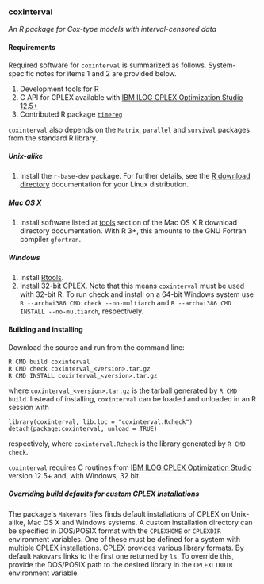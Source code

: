 ### coxinterval

*An R package for Cox-type models with interval-censored data*

#### Requirements

Required software for `coxinterval` is summarized as follows. System-specific notes for items 1 and 2 are provided below.

1. Development tools for R
2. C API for CPLEX available with [IBM ILOG CPLEX Optimization Studio 12.5+](https://www14.software.ibm.com/webapp/iwm/web/reg/signup.do?source=scholars)
3. Contributed R package [`timereg`](http://cran.r-project.org/web/packages/timereg/index.html)

`coxinterval` also depends on the `Matrix`, `parallel` and `survival` packages from the standard R library.

##### Unix-alike

1. Install the `r-base-dev` package. For further details, see the [R download directory](http://cran.r-project.org/bin/linux/) documentation for your Linux distribution.

##### Mac OS X

1. Install software listed at [tools](http://cran.r-project.org/bin/macosx/tools) section of the Mac OS X R download directory documentation. With R 3+, this amounts to the GNU Fortran compiler `gfortran`.

##### Windows

1. Install [Rtools](http://cran.r-project.org/bin/windows/Rtools/).
2. Install 32-bit CPLEX. Note that this means `coxinterval` must be used with 32-bit R. To run check and install on a 64-bit Windows system use `R --arch=i386 CMD check --no-multiarch` and `R --arch=i386 CMD INSTALL --no-multiarch`, respectively.

#### Building and installing

Download the source and run from the command line:
```
R CMD build coxinterval
R CMD check coxinterval_<version>.tar.gz
R CMD INSTALL coxinterval_<version>.tar.gz
```
where `coxinterval_<version>.tar.gz` is the tarball generated by `R CMD build`. Instead of installing, `coxinterval` can be loaded and unloaded in an R session with
```
library(coxinterval, lib.loc = "coxinterval.Rcheck")
detach(package:coxinterval, unload = TRUE)
```
respectively, where `coxinterval.Rcheck` is the library generated by `R CMD check`.

`coxinterval` requires C routines from [IBM ILOG CPLEX Optimization Studio](https://www14.software.ibm.com/webapp/iwm/web/reg/signup.do?source=scholars) version 12.5+ and, with Windows, 32 bit. 

##### Overriding build defaults for custom CPLEX installations

The package's `Makevars` files finds default installations of CPLEX on Unix-alike, Mac OS X and Windows systems. A custom installation directory can be specified in DOS/POSIX format with the `CPLEXHOME` or `CPLEXDIR` environment variables. One of these must be defined for a system with multiple CPLEX installations. CPLEX provides various library formats. By default `Makevars` links to the first one returned by `ls`. To override this, provide the DOS/POSIX path to the desired library in the `CPLEXLIBDIR` environment variable.
